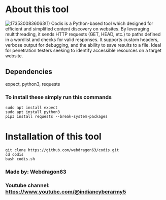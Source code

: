 # About this tool
![1735300836063(1)](https://github.com/user-attachments/assets/22d972db-3098-4a1c-b4a8-51bce3d98aaf)
Codis is a Python-based tool which designed for efficient and simplified content discovery on websites. By leveraging multithreading, it sends HTTP requests (GET, HEAD, etc.) to paths defined in a wordlist and checks for valid responses. It supports custom headers, verbose output for debugging, and the ability to save results to a file. Ideal for penetration testers seeking to identify accessible resources on a target website.

## Dependencies 
expect, python3, requests

### To install these simply run this commands
```shell
sudo apt install expect
sudo apt install python3
pip3 install requests --break-system-packages
```
# Installation of this tool

```shell
git clone https://github.com/webdragon63/codis.git
cd codis
bash codis.sh
```

### Made by: Webdragon63
### Youtube channel: https://www.youtube.com/@indiancyberarmy5
